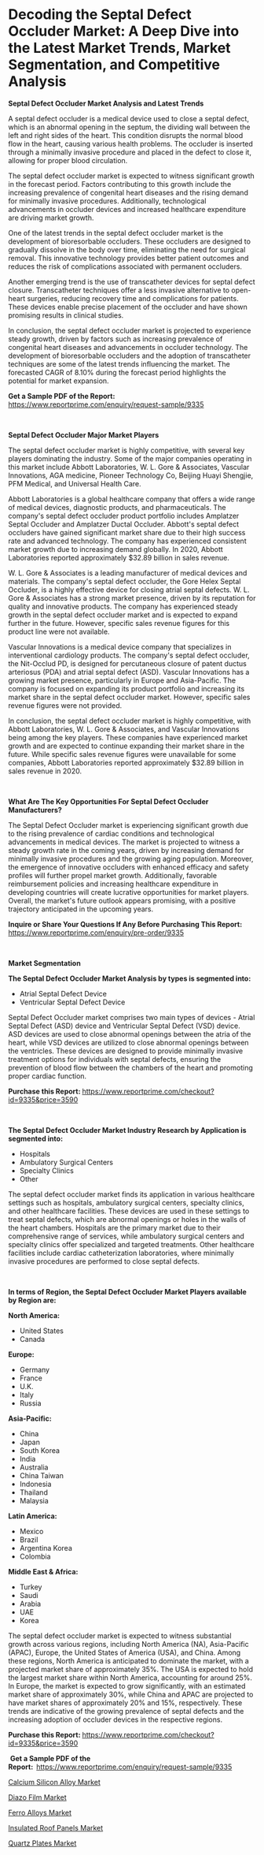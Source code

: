 <p><h1>Decoding the Septal Defect Occluder Market: A Deep Dive into the Latest Market Trends, Market Segmentation, and Competitive Analysis</h1></p><p><strong>Septal Defect Occluder Market Analysis and Latest Trends</strong></p>
<p><p>A septal defect occluder is a medical device used to close a septal defect, which is an abnormal opening in the septum, the dividing wall between the left and right sides of the heart. This condition disrupts the normal blood flow in the heart, causing various health problems. The occluder is inserted through a minimally invasive procedure and placed in the defect to close it, allowing for proper blood circulation.</p><p>The septal defect occluder market is expected to witness significant growth in the forecast period. Factors contributing to this growth include the increasing prevalence of congenital heart diseases and the rising demand for minimally invasive procedures. Additionally, technological advancements in occluder devices and increased healthcare expenditure are driving market growth.</p><p>One of the latest trends in the septal defect occluder market is the development of bioresorbable occluders. These occluders are designed to gradually dissolve in the body over time, eliminating the need for surgical removal. This innovative technology provides better patient outcomes and reduces the risk of complications associated with permanent occluders.</p><p>Another emerging trend is the use of transcatheter devices for septal defect closure. Transcatheter techniques offer a less invasive alternative to open-heart surgeries, reducing recovery time and complications for patients. These devices enable precise placement of the occluder and have shown promising results in clinical studies.</p><p>In conclusion, the septal defect occluder market is projected to experience steady growth, driven by factors such as increasing prevalence of congenital heart diseases and advancements in occluder technology. The development of bioresorbable occluders and the adoption of transcatheter techniques are some of the latest trends influencing the market. The forecasted CAGR of 8.10% during the forecast period highlights the potential for market expansion.</p></p>
<p><strong>Get a Sample PDF of the Report:&nbsp;</strong> <a href="https://www.reportprime.com/enquiry/request-sample/9335">https://www.reportprime.com/enquiry/request-sample/9335</a></p>
<p>&nbsp;</p>
<p><strong>Septal Defect Occluder Major Market Players</strong></p>
<p><p>The septal defect occluder market is highly competitive, with several key players dominating the industry. Some of the major companies operating in this market include Abbott Laboratories, W. L. Gore & Associates, Vascular Innovations, AGA medicine, Pioneer Technology Co, Beijing Huayi Shengjie, PFM Medical, and Universal Health Care.</p><p>Abbott Laboratories is a global healthcare company that offers a wide range of medical devices, diagnostic products, and pharmaceuticals. The company's septal defect occluder product portfolio includes Amplatzer Septal Occluder and Amplatzer Ductal Occluder. Abbott's septal defect occluders have gained significant market share due to their high success rate and advanced technology. The company has experienced consistent market growth due to increasing demand globally. In 2020, Abbott Laboratories reported approximately $32.89 billion in sales revenue.</p><p>W. L. Gore & Associates is a leading manufacturer of medical devices and materials. The company's septal defect occluder, the Gore Helex Septal Occluder, is a highly effective device for closing atrial septal defects. W. L. Gore & Associates has a strong market presence, driven by its reputation for quality and innovative products. The company has experienced steady growth in the septal defect occluder market and is expected to expand further in the future. However, specific sales revenue figures for this product line were not available.</p><p>Vascular Innovations is a medical device company that specializes in interventional cardiology products. The company's septal defect occluder, the Nit-Occlud PD, is designed for percutaneous closure of patent ductus arteriosus (PDA) and atrial septal defect (ASD). Vascular Innovations has a growing market presence, particularly in Europe and Asia-Pacific. The company is focused on expanding its product portfolio and increasing its market share in the septal defect occluder market. However, specific sales revenue figures were not provided.</p><p>In conclusion, the septal defect occluder market is highly competitive, with Abbott Laboratories, W. L. Gore & Associates, and Vascular Innovations being among the key players. These companies have experienced market growth and are expected to continue expanding their market share in the future. While specific sales revenue figures were unavailable for some companies, Abbott Laboratories reported approximately $32.89 billion in sales revenue in 2020.</p></p>
<p>&nbsp;</p>
<p><strong>What Are The Key Opportunities For Septal Defect Occluder Manufacturers?</strong></p>
<p><p>The Septal Defect Occluder market is experiencing significant growth due to the rising prevalence of cardiac conditions and technological advancements in medical devices. The market is projected to witness a steady growth rate in the coming years, driven by increasing demand for minimally invasive procedures and the growing aging population. Moreover, the emergence of innovative occluders with enhanced efficacy and safety profiles will further propel market growth. Additionally, favorable reimbursement policies and increasing healthcare expenditure in developing countries will create lucrative opportunities for market players. Overall, the market's future outlook appears promising, with a positive trajectory anticipated in the upcoming years.</p></p>
<p><strong>Inquire or Share Your Questions If Any Before Purchasing This Report:</strong> <a href="https://www.reportprime.com/enquiry/pre-order/9335">https://www.reportprime.com/enquiry/pre-order/9335</a></p>
<p>&nbsp;</p>
<p><strong>Market Segmentation</strong></p>
<p><strong>The Septal Defect Occluder Market Analysis by types is segmented into:</strong></p>
<p><ul><li>Atrial Septal Defect Device</li><li>Ventricular Septal Defect Device</li></ul></p>
<p><p>Septal Defect Occluder market comprises two main types of devices - Atrial Septal Defect (ASD) device and Ventricular Septal Defect (VSD) device. ASD devices are used to close abnormal openings between the atria of the heart, while VSD devices are utilized to close abnormal openings between the ventricles. These devices are designed to provide minimally invasive treatment options for individuals with septal defects, ensuring the prevention of blood flow between the chambers of the heart and promoting proper cardiac function.</p></p>
<p><strong>Purchase this Report:&nbsp;</strong><a href="https://www.reportprime.com/checkout?id=9335&price=3590">https://www.reportprime.com/checkout?id=9335&price=3590</a></p>
<p>&nbsp;</p>
<p><strong>The Septal Defect Occluder Market Industry Research by Application is segmented into:</strong></p>
<p><ul><li>Hospitals</li><li>Ambulatory Surgical Centers</li><li>Specialty Clinics</li><li>Other</li></ul></p>
<p><p>The septal defect occluder market finds its application in various healthcare settings such as hospitals, ambulatory surgical centers, specialty clinics, and other healthcare facilities. These devices are used in these settings to treat septal defects, which are abnormal openings or holes in the walls of the heart chambers. Hospitals are the primary market due to their comprehensive range of services, while ambulatory surgical centers and specialty clinics offer specialized and targeted treatments. Other healthcare facilities include cardiac catheterization laboratories, where minimally invasive procedures are performed to close septal defects.</p></p>
<p>&nbsp;</p>
<p><strong>In terms of Region, the Septal Defect Occluder Market Players available by Region are:</strong></p>
<p>
    <p> <strong> North America: </strong>
        <ul>
            <li>United States</li>
            <li>Canada</li>
        </ul>
        </p> 
    <p> <strong> Europe: </strong>
        <ul>
            <li>Germany</li>
            <li>France</li>
            <li>U.K.</li>
            <li>Italy</li>
            <li>Russia</li>
        </ul>
        </p> 
    <p> <strong> Asia-Pacific: </strong>
        <ul>
            <li>China</li>
            <li>Japan</li>
            <li>South Korea</li>
            <li>India</li>
            <li>Australia</li>
            <li>China Taiwan</li>
            <li>Indonesia</li>
            <li>Thailand</li>
            <li>Malaysia</li>
        </ul>
        </p> 
    <p> <strong> Latin America: </strong>
        <ul>
            <li>Mexico</li>
            <li>Brazil</li>
            <li>Argentina Korea</li>
            <li>Colombia</li>
        </ul>
        </p> 
    <p> <strong> Middle East & Africa: </strong>
        <ul>
            <li>Turkey</li>
            <li>Saudi</li>
            <li>Arabia</li>
            <li>UAE</li>
            <li>Korea</li>
        </ul>
    </p>
    </p>
<p><p>The septal defect occluder market is expected to witness substantial growth across various regions, including North America (NA), Asia-Pacific (APAC), Europe, the United States of America (USA), and China. Among these regions, North America is anticipated to dominate the market, with a projected market share of approximately 35%. The USA is expected to hold the largest market share within North America, accounting for around 25%. In Europe, the market is expected to grow significantly, with an estimated market share of approximately 30%, while China and APAC are projected to have market shares of approximately 20% and 15%, respectively. These trends are indicative of the growing prevalence of septal defects and the increasing adoption of occluder devices in the respective regions.</p></p>
<p><strong>Purchase this Report: </strong><a href="https://www.reportprime.com/checkout?id=9335&price=3590">https://www.reportprime.com/checkout?id=9335&price=3590</a></p>
<p>&nbsp;<strong>Get a Sample PDF of the Report:&nbsp;&nbsp;</strong><a href="https://www.reportprime.com/enquiry/request-sample/9335">https://www.reportprime.com/enquiry/request-sample/9335</a></p>
<p><strong></strong></p>
<p><p><a href="https://medium.com/p/9430029cc11d/edit">Calcium Silicon Alloy Market</a></p><p><a href="https://medium.com/p/9d03e24857a8/edit">Diazo Film Market</a></p><p><a href="https://medium.com/p/ec61be46382c/edit">Ferro Alloys Market</a></p><p><a href="https://medium.com/p/41f5a1fb092c/edit">Insulated Roof Panels Market</a></p><p><a href="https://medium.com/p/946a2ad7b793/edit">Quartz Plates Market</a></p></p>